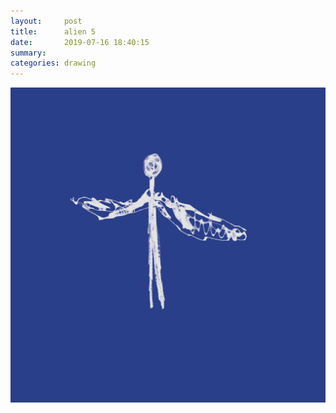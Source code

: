 ```yaml
---
layout:     post
title:      alien 5
date:       2019-07-16 18:40:15
summary:    
categories: drawing
---
```

![alien 5](/images/diary/alien-5.png ".")
